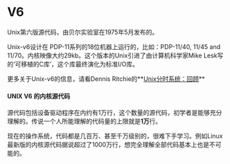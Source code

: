 # V6
Unix第六版源代码，由贝尔实验室在1975年5月发布的。

Unix-v6设计在 PDP-11系列的18位机器上运行的，比如：PDP-11/40, 11/45 and 11/70。内核映像大约29kb。这个版本的Unix引进了由计算机科学家Mike Lesk写的‘可移植的C库’，这个库最终演化为标准I/O库。

更多关于Unix-v6的信息，请看Dennis Ritchie的**[Unix分时系统：回顾](http://cseweb.ucsd.edu/classes/wi08/cse221/papers/ritchie78.pdf)**


#### UNIX V6 的内核源代码
源代码包括设备驱动程序在内约有1万行，这个数量的源代码，初学者是能够充分理解的。传说一个人所能理解的代码量的上限就是**1万**行。

现在的操作系统，代码都是几百万、甚至千万级别的，很难下手学习。例如Linux 最新版的内核源代码据说超过了1000万行，想完全理解全部代码基本上也是不可能的。
